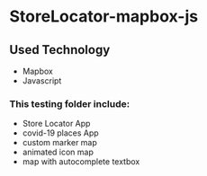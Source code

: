 # StoreLocator-mapbox-js

## Used Technology

- Mapbox
- Javascript

### This testing folder include:

- Store Locator App
- covid-19 places App
- custom marker map
- animated icon map
- map with autocomplete textbox
